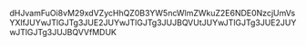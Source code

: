 dHJvamFuOi8vM29xdVZycHhQZ0B3YW5ncWlmZWkuZ2E6NDE0NzcjUmVsYXlfJUYwJTlGJTg3JUE2JUYwJTlGJTg3JUJBQVUtJUYwJTlGJTg3JUE2JUYwJTlGJTg3JUJBQVVfMDUK